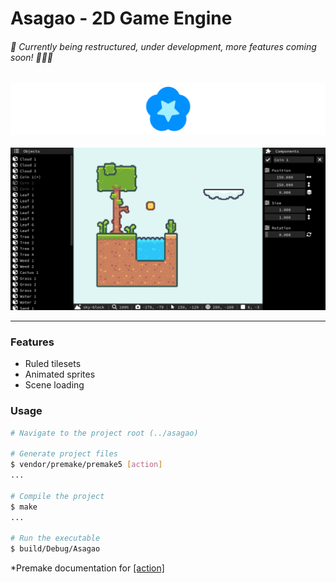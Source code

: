 <!-- asagao/README.md -->


# Asagao - 2D Game Engine
###### 🚧 *Currently being restructured, under development, more features coming soon!* 👷🏻‍♂️

![Asagao Icon](resources/branding/asagao-banner.png "Logo")
&nbsp;
![Asagao Editor](resources/branding/screenshots/asagao-editor.png "Preview")

---

### Features

- Ruled tilesets
- Animated sprites
- Scene loading

### Usage

```bash
# Navigate to the project root (../asagao)

# Generate project files
$ vendor/premake/premake5 [action]
...

# Compile the project
$ make
...

# Run the executable
$ build/Debug/Asagao
```

*Premake documentation for [\[action\]](https://premake.github.io/docs/Using-Premake "How to use Premake")
